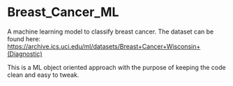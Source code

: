 # Breast_Cancer_ML

A machine learning model to classify breast cancer. The dataset can be found here: https://archive.ics.uci.edu/ml/datasets/Breast+Cancer+Wisconsin+(Diagnostic)

This is a ML object oriented approach with the purpose of keeping the code clean and easy to tweak.
